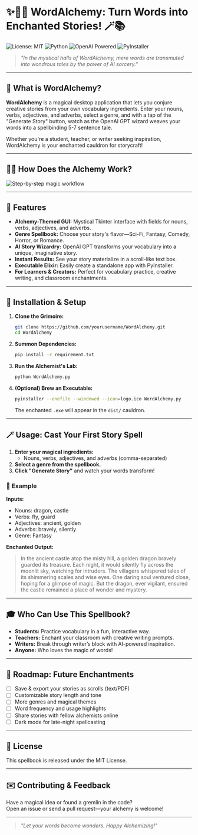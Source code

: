 # ✨🧙‍♂️ WordAlchemy: Turn Words into Enchanted Stories! 🪄📚

![License: MIT](https://img.shields.io/badge/License-MIT-yellow.svg)
![Python](https://img.shields.io/badge/Python-3.11%2B-blue)
![OpenAI Powered](https://img.shields.io/badge/AI-OpenAI_GPT-ff69b4)
![PyInstaller](https://img.shields.io/badge/Build-PyInstaller-4B8BBE)

> *"In the mystical halls of WordAlchemy, mere words are transmuted into wondrous tales by the power of AI sorcery."*

---

## 🧪 What is WordAlchemy?

**WordAlchemy** is a magical desktop application that lets you conjure creative stories from your own vocabulary ingredients. Enter your nouns, verbs, adjectives, and adverbs, select a genre, and with a tap of the "Generate Story" button, watch as the OpenAI GPT wizard weaves your words into a spellbinding 5-7 sentence tale.

Whether you're a student, teacher, or writer seeking inspiration, WordAlchemy is your enchanted cauldron for storycraft!

---

## 🧙‍♀️ How Does the Alchemy Work?

![Step-by-step magic workflow](WordAlchemy/Step-by-step_magic_850x1300.png)

---

## 🏺 Features

- **Alchemy-Themed GUI:** Mystical Tkinter interface with fields for nouns, verbs, adjectives, and adverbs.
- **Genre Spellbook:** Choose your story's flavor—Sci-Fi, Fantasy, Comedy, Horror, or Romance.
- **AI Story Wizardry:** OpenAI GPT transforms your vocabulary into a unique, imaginative story.
- **Instant Results:** See your story materialize in a scroll-like text box.
- **Executable Elixir:** Easily create a standalone app with PyInstaller.
- **For Learners & Creators:** Perfect for vocabulary practice, creative writing, and classroom enchantments.

---

## 🧰 Installation & Setup

1. **Clone the Grimoire:**
   ```sh
   git clone https://github.com/yourusername/WordAlchemy.git
   cd WordAlchemy
   ```

2. **Summon Dependencies:**
   ```sh
   pip install -r requirement.txt
   ```

3. **Run the Alchemist's Lab:**
   ```sh
   python WordAlchemy.py
   ```

4. **(Optional) Brew an Executable:**
   ```sh
   pyinstaller --onefile --windowed --icon=logo.ico WordAlchemy.py
   ```
   The enchanted `.exe` will appear in the `dist/` cauldron.

----

## 🪄 Usage: Cast Your First Story Spell

1. **Enter your magical ingredients:**  
   - Nouns, verbs, adjectives, and adverbs (comma-separated)
2. **Select a genre from the spellbook.**
3. **Click "Generate Story"** and watch your words transform!

### 📝 Example

**Inputs:**
- Nouns: dragon, castle
- Verbs: fly, guard
- Adjectives: ancient, golden
- Adverbs: bravely, silently
- Genre: Fantasy

**Enchanted Output:**
> In the ancient castle atop the misty hill, a golden dragon bravely guarded its treasure. Each night, it would silently fly across the moonlit sky, watching for intruders. The villagers whispered tales of its shimmering scales and wise eyes. One daring soul ventured close, hoping for a glimpse of magic. But the dragon, ever vigilant, ensured the castle remained a place of wonder and mystery.

---

## 🎓 Who Can Use This Spellbook?

- **Students:** Practice vocabulary in a fun, interactive way.
- **Teachers:** Enchant your classroom with creative writing prompts.
- **Writers:** Break through writer’s block with AI-powered inspiration.
- **Anyone:** Who loves the magic of words!

---

## 🔮 Roadmap: Future Enchantments

- [ ] Save & export your stories as scrolls (text/PDF)
- [ ] Customizable story length and tone
- [ ] More genres and magical themes
- [ ] Word frequency and usage highlights
- [ ] Share stories with fellow alchemists online
- [ ] Dark mode for late-night spellcasting

---

## 📜 License

This spellbook is released under the MIT License.

---

## ✉️ Contributing & Feedback

Have a magical idea or found a gremlin in the code?  
Open an issue or send a pull request—your alchemy is welcome!

---

> _"Let your words become wonders. Happy Alchemizing!"_
